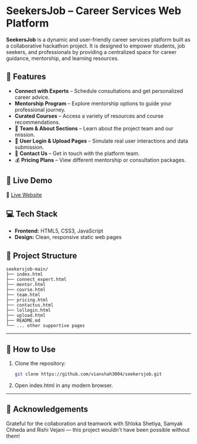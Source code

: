 # SeekersJob – Career Services Web Platform

**SeekersJob** is a dynamic and user-friendly career services platform built as a collaborative hackathon project. It is designed to empower students, job seekers, and professionals by providing a centralized space for career guidance, mentorship, and learning resources.

## 🌟 Features

- **Connect with Experts** – Schedule consultations and get personalized career advice.
- **Mentorship Program** – Explore mentorship options to guide your professional journey.
- **Curated Courses** – Access a variety of resources and course recommendations.
- 👥 **Team & About Sections** – Learn about the project team and our mission.
- 📄 **User Login & Upload Pages** – Simulate real user interactions and data submission.
- 💬 **Contact Us** – Get in touch with the platform team.
- 💰 **Pricing Plans** – View different mentorship or consultation packages.

## 🚀 Live Demo

🔗 [Live Website]([https://seekersjob.netlify.app/]) 

## 💻 Tech Stack

- **Frontend:** HTML5, CSS3, JavaScript 
- **Design:** Clean, responsive static web pages

## 📁 Project Structure

```plaintext
seekersjob-main/
├── index.html
├── connect_expert.html
├── mentor.html
├── course.html
├── team.html
├── pricing.html
├── contactus.html
├── lollogin.html
├── upload.html
├── README.md
└── ... other supportive pages
```

---

## 📌 How to Use
1. Clone the repository:
   ```bash
   git clone https://github.com/vianshah3004/seekersjob.git
   ```
2. Open index.html in any modern browser.


---

## 🙌 Acknowledgements
Grateful for the collaboration and teamwork with Shloka Shetiya, Samyak Chheda and Rishi Vejani — this project wouldn't have been possible without them!
